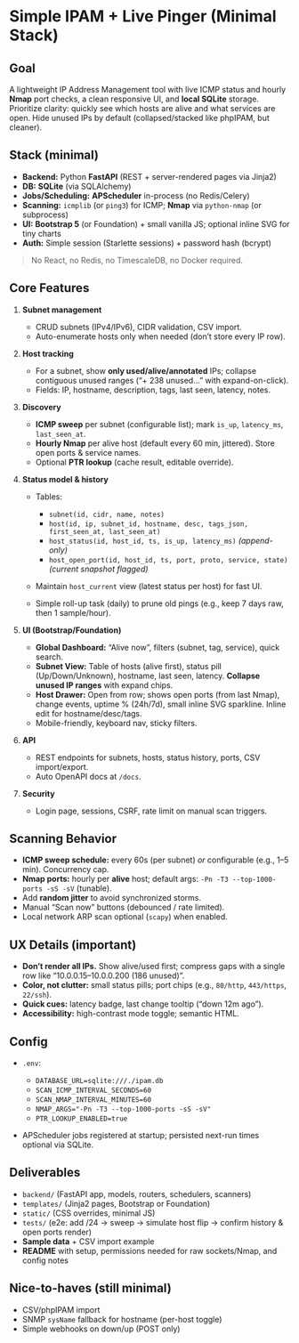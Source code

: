 # Simple IPAM + Live Pinger (Minimal Stack)

## Goal

A lightweight IP Address Management tool with live ICMP status and hourly **Nmap** port checks, a clean responsive UI, and **local SQLite** storage. Prioritize clarity: quickly see which hosts are alive and what services are open. Hide unused IPs by default (collapsed/stacked like phpIPAM, but cleaner).

## Stack (minimal)

* **Backend:** Python **FastAPI** (REST + server-rendered pages via Jinja2)
* **DB:** **SQLite** (via SQLAlchemy)
* **Jobs/Scheduling:** **APScheduler** in-process (no Redis/Celery)
* **Scanning:** `icmplib` (or `ping3`) for ICMP; **Nmap** via `python-nmap` (or subprocess)
* **UI:** **Bootstrap 5** (or Foundation) + small vanilla JS; optional inline SVG for tiny charts
* **Auth:** Simple session (Starlette sessions) + password hash (bcrypt)

> No React, no Redis, no TimescaleDB, no Docker required.

## Core Features

1. **Subnet management**

   * CRUD subnets (IPv4/IPv6), CIDR validation, CSV import.
   * Auto-enumerate hosts only when needed (don’t store every IP row).
2. **Host tracking**

   * For a subnet, show **only used/alive/annotated** IPs; collapse contiguous unused ranges (“+ 238 unused…” with expand-on-click).
   * Fields: IP, hostname, description, tags, last seen, latency, notes.
3. **Discovery**

   * **ICMP sweep** per subnet (configurable list); mark `is_up`, `latency_ms`, `last_seen_at`.
   * **Hourly Nmap** per alive host (default every 60 min, jittered). Store open ports & service names.
   * Optional **PTR lookup** (cache result, editable override).
4. **Status model & history**

   * Tables:

     * `subnet(id, cidr, name, notes)`
     * `host(id, ip, subnet_id, hostname, desc, tags_json, first_seen_at, last_seen_at)`
     * `host_status(id, host_id, ts, is_up, latency_ms)`  *(append-only)*
     * `host_open_port(id, host_id, ts, port, proto, service, state)` *(current snapshot flagged)*
   * Maintain `host_current` view (latest status per host) for fast UI.
   * Simple roll-up task (daily) to prune old pings (e.g., keep 7 days raw, then 1 sample/hour).
5. **UI (Bootstrap/Foundation)**

   * **Global Dashboard:** “Alive now”, filters (subnet, tag, service), quick search.
   * **Subnet View:** Table of hosts (alive first), status pill (Up/Down/Unknown), hostname, last seen, latency. **Collapse unused IP ranges** with expand chips.
   * **Host Drawer:** Open from row; shows open ports (from last Nmap), change events, uptime % (24h/7d), small inline SVG sparkline. Inline edit for hostname/desc/tags.
   * Mobile-friendly, keyboard nav, sticky filters.
6. **API**

   * REST endpoints for subnets, hosts, status history, ports, CSV import/export.
   * Auto OpenAPI docs at `/docs`.
7. **Security**

   * Login page, sessions, CSRF, rate limit on manual scan triggers.

## Scanning Behavior

* **ICMP sweep schedule:** every 60s (per subnet) *or* configurable (e.g., 1–5 min). Concurrency cap.
* **Nmap ports:** hourly per **alive** host; default args: `-Pn -T3 --top-1000-ports -sS -sV` (tunable).
* Add **random jitter** to avoid synchronized storms.
* Manual “Scan now” buttons (debounced / rate limited).
* Local network ARP scan optional (`scapy`) when enabled.

## UX Details (important)

* **Don’t render all IPs.** Show alive/used first; compress gaps with a single row like “10.0.0.15–10.0.0.200 (186 unused)”.
* **Color, not clutter:** small status pills; port chips (e.g., `80/http`, `443/https`, `22/ssh`).
* **Quick cues:** latency badge, last change tooltip (“down 12m ago”).
* **Accessibility:** high-contrast mode toggle; semantic HTML.

## Config

* `.env`:

  * `DATABASE_URL=sqlite:///./ipam.db`
  * `SCAN_ICMP_INTERVAL_SECONDS=60`
  * `SCAN_NMAP_INTERVAL_MINUTES=60`
  * `NMAP_ARGS="-Pn -T3 --top-1000-ports -sS -sV"`
  * `PTR_LOOKUP_ENABLED=true`
* APScheduler jobs registered at startup; persisted next-run times optional via SQLite.

## Deliverables

* `backend/` (FastAPI app, models, routers, schedulers, scanners)
* `templates/` (Jinja2 pages, Bootstrap or Foundation)
* `static/` (CSS overrides, minimal JS)
* `tests/` (e2e: add /24 → sweep → simulate host flip → confirm history & open ports render)
* **Sample data** + CSV import example
* **README** with setup, permissions needed for raw sockets/Nmap, and config notes

## Nice-to-haves (still minimal)

* CSV/phpIPAM import
* SNMP `sysName` fallback for hostname (per-host toggle)
* Simple webhooks on down/up (POST only)
